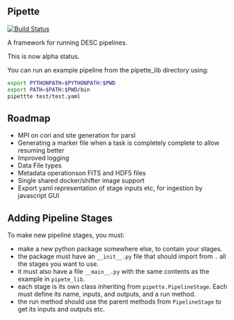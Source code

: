 Pipette 
-------
[![Build Status](https://travis-ci.org/EiffL/pipette.svg?branch=master)](https://travis-ci.org/EiffL/pipette)

A framework for running DESC pipelines.

This is now alpha status.

You can run an example pipeline from the pipette_lib directory using:

```bash
export PYTHONPATH=$PYTHONPATH:$PWD
export PATH=$PATH:$PWD/bin
pipettte test/test.yaml

```


Roadmap
-------

- MPI on cori and site generation for parsl
- Generating a marker file when a task is completely complete to allow resuming better
- Improved logging
- Data File types
- Metadata operationson FITS and HDF5 files
- Single shared docker/shifter image support
- Export yaml representation of stage inputs etc, for ingestion by javascript GUI


Adding Pipeline Stages
----------------------

To make new pipeline stages, you must:

- make a new python package somewhere else, to contain your stages.
- the package must have an `__init__.py` file that should import from `.` all the stages you want to use.
- it must also have a file `__main__.py` with the same contents as the example in `pipete_lib`.
- each stage is its own class inheriting from `pipette.PipelineStage`. Each must define its name, inputs, and outputs, and a run method.
- the run method should use the parent methods from `PipelineStage` to get its inputs and outputs etc.
